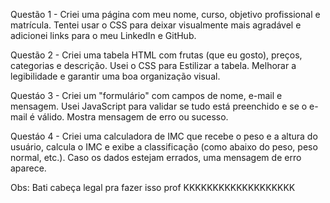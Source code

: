 Questão 1 - Criei uma página com meu nome, curso, objetivo profissional e matrícula. Tentei usar o CSS para deixar visualmente mais agradável e adicionei links para o meu LinkedIn e GitHub.

Questão 2 - Criei uma tabela HTML com frutas (que eu gosto), preços, categorias e descrição. Usei o CSS para Estilizar a tabela. Melhorar a legibilidade e garantir uma boa organização visual.

Questáo 3 - Criei um "formulário" com campos de nome, e-mail e mensagem. Usei JavaScript para validar se tudo está preenchido e se o e-mail é válido. Mostra mensagem de erro ou sucesso.

Questáo 4 - Criei uma calculadora de IMC que recebe o peso e a altura do usuário, calcula o IMC e exibe a classificação (como abaixo do peso, peso normal, etc.). Caso os dados estejam errados, uma mensagem de erro aparece.

Obs: Bati cabeça legal pra fazer isso prof KKKKKKKKKKKKKKKKKKK
